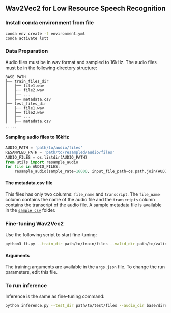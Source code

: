 ## Wav2Vec2 for Low Resource Speech Recognition

### Install conda environment from file
```bash
conda env create -f environment.yml
conda activate lstt
```
### Data Preparation 
Audio files must be in wav format and sampled to 16kHz. The audio files must be in the following directory structure:
```
BASE_PATH
├── train_files_dir
│   ├── file1.wav
│   ├── file2.wav
│   ├── ...
│   ├── metadata.csv
├── test_files_dir
│   ├── file1.wav
│   ├── file2.wav
│   ├── ...
│   ├── metadata.csv
.....
```
#### Sampling audio files to 16kHz
```python
AUDIO_PATH = 'path/to/audio/files'
RESAMPLED_PATH = 'path/to/resampled/audio/files'
AUDIO_FILES = os.listdir(AUDIO_PATH)
from utils import resample_audio
for file in AUDIO_FILES:
    resample_audio(sample_rate=16000, input_file_path=os.path.join(AUDIO_PATH, file), output_dir=RESAMPLED_PATH)
```

#### The metadata.csv file
This files has only two columns: `file_name` and `transcript`. The `file_name` column contains the name of the audio file and the `transcripts` column contains the transcript of the audio file. A sample metadata file is available in the [`sample csv`](./sample%20csv) folder.

### Fine-tuning Wav2Vec2
Use the following script to start fine-tuning:
```bash
python3 ft.py --train_dir path/to/train/files --valid_dir path/to/valid/files --audio_dir base/directory/containing/split/folders --repo_name hfrepo/you/want/to/finetune/from --generate_vocab
```
#### Arguments
The training arguments are available in the `args.json` file. To change the run parameters, edit this file.


### To run inference 
Inference is the same as fine-tuning command:
```bash
python inference.py --test_dir path/to/test/files --audio_dir base/directory/containing/split/folders --ckpt_dir your/saved/checkpoint/dir --results_dir path/to/save/results
```

